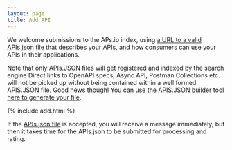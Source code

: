 ```yaml
---
layout: page
title: Add API
---
```

We welcome submissions to the APs.io index, using [a URL to a valid APIs.json file](https://apisjson.org/) that describes your APIs, and how consumers can use your APIs in their applications.

Note that only APIs.JSON files will get registered and indexed by the search engine Direct links to OpenAPI specs, Async API, Postman Collections etc. will not be picked up without being contained within a well formed APIS.JSON file. Good news though! You can use the [APIS.JSON builder tool here to generate your file](http://builder.apisyaml.org/).

{% include add.html %}

If the [APIs.json file](https://apisjson.org/) is accepted, you will receive a message immediately, but then it takes time for the APIs.json to be submitted for processing and rating.
